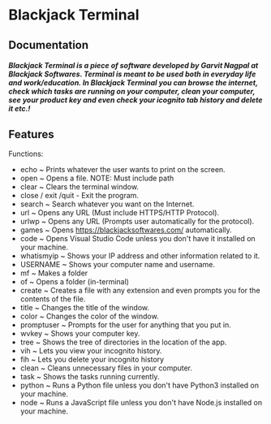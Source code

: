 # Blackjack Terminal
## Documentation


##### Blackjack Terminal is a piece of software developed by Garvit Nagpal at Blackjack Softwares. Terminal is meant to be used both in everyday life and work/education. In Blackjack Terminal you can browse the internet, check which tasks are running on your computer, clean your computer, see your product key and even check your icognito tab history and delete it etc.!    
## Features


Functions: 

- echo ~ Prints whatever the user wants to print on the screen.
- open ~ Opens a file. NOTE: Must include path
- clear ~ Clears the terminal window.
- close / exit /quit - Exit the program.
- search ~ Search whatever you want on the Internet.
- url ~ Opens any URL (Must include HTTPS/HTTP Protocol).
- urlwp ~ Opens any URL (Prompts user automatically for the protocol).
- games ~ Opens https://blackjacksoftwares.com/ automatically.
- code ~ Opens Visual Studio Code unless you don't have it installed on your machine.
- whatismyip ~ Shows your IP address and other information related to it.
- USERNAME ~ Shows your computer name and username.
- mf ~ Makes a folder
- of ~ Opens a folder (in-terminal)
- create ~ Creates a file with any extension and even prompts you for the contents of the file.
- title ~ Changes the title of the window.
- color ~ Changes the color of the window.
- promptuser ~ Prompts for the user for anything that you put in.
- wvkey ~ Shows your computer key.
- tree ~ Shows the tree of directories in the location of the app.
- vih ~ Lets you view your incognito history.
- fih ~ Lets you delete your incognito history
- clean ~ Cleans unnecessary files in your computer.
- task ~ Shows the tasks running currently.
- python ~ Runs a Python file unless you don't have Python3 installed on your machine. 
- node ~ Runs a JavaScript file unless you don't have Node.js installed on your machine.
